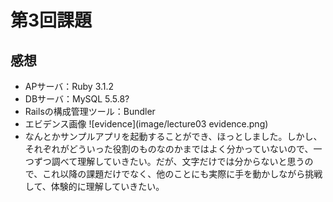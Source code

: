# 第3回課題
## 感想
- APサーバ：Ruby 3.1.2
- DBサーバ：MySQL 5.5.8?
- Railsの構成管理ツール：Bundler
- エビデンス画像
![evidence](image/lecture03 evidence.png)
- なんとかサンプルアプリを起動することができ、ほっとしました。しかし、それぞれがどういった役割のものなのかまではよく分かっていないので、一つずつ調べて理解していきたい。だが、文字だけでは分からないと思うので、これ以降の課題だけでなく、他のことにも実際に手を動かしながら挑戦して、体験的に理解していきたい。